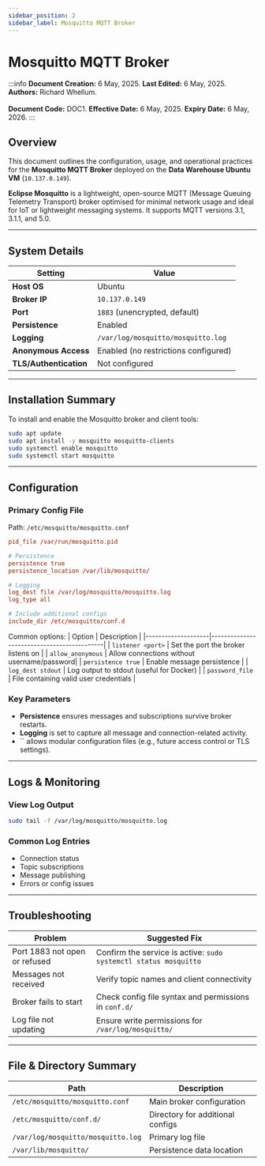 ```yaml
---
sidebar_position: 2
sidebar_label: Mosquitto MQTT Broker
---
```


# Mosquitto MQTT Broker

:::info
**Document Creation:** 6 May, 2025. **Last Edited:** 6 May, 2025. **Authors:** Richard Whellum.
<br></br> **Document Code:** DOC1. **Effective Date:** 6 May, 2025. **Expiry Date:** 6 May, 2026.
:::

## Overview

This document outlines the configuration, usage, and operational practices for the **Mosquitto MQTT Broker** deployed on the **Data Warehouse Ubuntu VM** (`10.137.0.149`).

**Eclipse Mosquitto** is a lightweight, open-source MQTT (Message Queuing Telemetry Transport) broker optimised for minimal network usage and ideal for IoT or lightweight messaging systems. It supports MQTT versions 3.1, 3.1.1, and 5.0.

---

## System Details

| Setting                | Value                                |
| ---------------------- | ------------------------------------ |
| **Host OS**            | Ubuntu                               |
| **Broker IP**          | `10.137.0.149`                       |
| **Port**               | `1883` (unencrypted, default)        |
| **Persistence**        | Enabled                              |
| **Logging**            | `/var/log/mosquitto/mosquitto.log`   |
| **Anonymous Access**   | Enabled (no restrictions configured) |
| **TLS/Authentication** | Not configured                       |


---

## Installation Summary

To install and enable the Mosquitto broker and client tools:

```bash
sudo apt update
sudo apt install -y mosquitto mosquitto-clients
sudo systemctl enable mosquitto
sudo systemctl start mosquitto
```

---

## Configuration

### Primary Config File

Path: `/etc/mosquitto/mosquitto.conf`

```conf
pid_file /var/run/mosquitto.pid

# Persistence
persistence true
persistence_location /var/lib/mosquitto/

# Logging
log_dest file /var/log/mosquitto/mosquitto.log
log_type all

# Include additional configs
include_dir /etc/mosquitto/conf.d
```

Common options:
| Option             | Description                                |
|--------------------|--------------------------------------------|
| `listener <port>`  | Set the port the broker listens on         |
| `allow_anonymous`  | Allow connections without username/password|
| `persistence true` | Enable message persistence                 |
| `log_dest stdout`  | Log output to stdout (useful for Docker)   |
| `password_file`    | File containing valid user credentials     |


### Key Parameters

- **Persistence** ensures messages and subscriptions survive broker restarts.
- **Logging** is set to capture all message and connection-related activity.
- `` allows modular configuration files (e.g., future access control or TLS settings).

---


## Logs & Monitoring

### View Log Output

```bash
sudo tail -f /var/log/mosquitto/mosquitto.log
```

### Common Log Entries

- Connection status
- Topic subscriptions
- Message publishing
- Errors or config issues


---

## Troubleshooting

| Problem                       | Suggested Fix                                                    |
| ----------------------------- | ---------------------------------------------------------------- |
| Port 1883 not open or refused | Confirm the service is active: `sudo systemctl status mosquitto` |
| Messages not received         | Verify topic names and client connectivity                       |
| Broker fails to start         | Check config file syntax and permissions in `conf.d/`            |
| Log file not updating         | Ensure write permissions for `/var/log/mosquitto/`               |

---

## File & Directory Summary

| Path                               | Description                      |
| ---------------------------------- | -------------------------------- |
| `/etc/mosquitto/mosquitto.conf`    | Main broker configuration        |
| `/etc/mosquitto/conf.d/`           | Directory for additional configs |
| `/var/log/mosquitto/mosquitto.log` | Primary log file                 |
| `/var/lib/mosquitto/`              | Persistence data location        |


